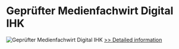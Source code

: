 # Geprüfter Medienfachwirt Digital IHK
![Geprüfter Medienfachwirt Digital IHK](https://mycommerce.akamaized.net/api/pimages/P300635408/BIG/300635408.JPG)
[>> Detailed information](https://secure.shareit.com/shareit/product.html?productid=300635408&affiliateid=200057808)